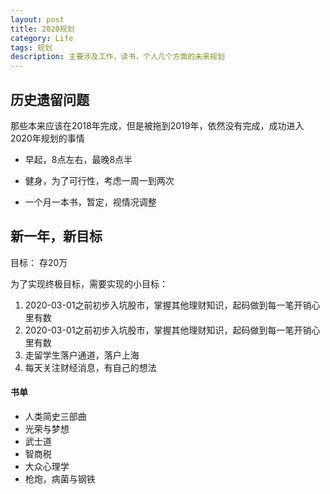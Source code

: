 ```yaml
---
layout: post
title: 2020规划
category: Life
tags: 规划
description: 主要涉及工作，读书，个人几个方面的未来规划
---
```


## 历史遗留问题

那些本来应该在2018年完成，但是被拖到2019年，依然没有完成，成功进入2020年规划的事情

- 早起，8点左右，最晚8点半
- 健身，为了可行性，考虑一周一到两次

- 一个月一本书，暂定，视情况调整



## 新一年，新目标

目标： 存20万

为了实现终极目标，需要实现的小目标：

1. 2020-03-01之前初步入坑股市，掌握其他理财知识，起码做到每一笔开销心里有数
2. 2020-03-01之前初步入坑股市，掌握其他理财知识，起码做到每一笔开销心里有数
3. 走留学生落户通道，落户上海
4. 每天关注财经消息，有自己的想法



#### 书单

- 人类简史三部曲
- 光荣与梦想
- 武士道
- 智商税
- 大众心理学
- 枪炮，病菌与钢铁